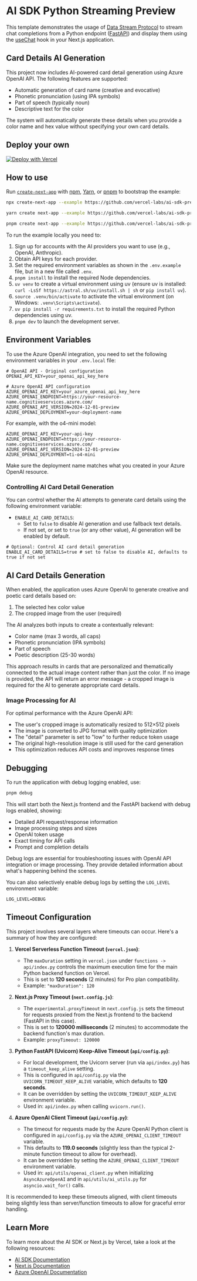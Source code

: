 # AI SDK Python Streaming Preview

This template demonstrates the usage of [Data Stream Protocol](https://sdk.vercel.ai/docs/ai-sdk-ui/stream-protocol#data-stream-protocol) to stream chat completions from a Python endpoint ([FastAPI](https://fastapi.tiangolo.com)) and display them using the [useChat](https://sdk.vercel.ai/docs/ai-sdk-ui/chatbot#chatbot) hook in your Next.js application.

## Card Details AI Generation

This project now includes AI-powered card detail generation using Azure OpenAI API. The following features are supported:

- Automatic generation of card name (creative and evocative)
- Phonetic pronunciation (using IPA symbols)
- Part of speech (typically noun)
- Descriptive text for the color

The system will automatically generate these details when you provide a color name and hex value without specifying your own card details.

## Deploy your own

[![Deploy with Vercel](https://vercel.com/button)](https://vercel.com/new/clone?repository-url=https%3A%2F%2Fgithub.com%2Fvercel-labs%2Fai-sdk-preview-python-streaming&env=OPENAI_API_KEY&envDescription=API%20keys%20needed%20for%20application&envLink=https%3A%2F%2Fgithub.com%2Fvercel-labs%2Fai-sdk-preview-python-streaming%2Fblob%2Fmain%2F.env.example)

## How to use

Run [`create-next-app`](https://github.com/vercel/next.js/tree/canary/packages/create-next-app) with [npm](https://docs.npmjs.com/cli/init), [Yarn](https://yarnpkg.com/lang/en/docs/cli/create/), or [pnpm](https://pnpm.io) to bootstrap the example:

```bash
npx create-next-app --example https://github.com/vercel-labs/ai-sdk-preview-python-streaming ai-sdk-preview-python-streaming-example
```

```bash
yarn create next-app --example https://github.com/vercel-labs/ai-sdk-preview-python-streaming ai-sdk-preview-python-streaming-example
```

```bash
pnpm create next-app --example https://github.com/vercel-labs/ai-sdk-preview-python-streaming ai-sdk-preview-python-streaming-example
```

To run the example locally you need to:

1. Sign up for accounts with the AI providers you want to use (e.g., OpenAI, Anthropic).
2. Obtain API keys for each provider.
3. Set the required environment variables as shown in the `.env.example` file, but in a new file called `.env`.
4. `pnpm install` to install the required Node dependencies.
5. `uv venv` to create a virtual environment using uv (ensure uv is installed: `curl -LsSf https://astral.sh/uv/install.sh | sh` or `pip install uv`).
6. `source .venv/bin/activate` to activate the virtual environment (on Windows: `.venv\Scripts\activate`).
7. `uv pip install -r requirements.txt` to install the required Python dependencies using uv.
8. `pnpm dev` to launch the development server.

## Environment Variables

To use the Azure OpenAI integration, you need to set the following environment variables in your `.env.local` file:

```
# OpenAI API - Original configuration
OPENAI_API_KEY=your_openai_api_key_here

# Azure OpenAI API configuration
AZURE_OPENAI_API_KEY=your_azure_openai_api_key_here
AZURE_OPENAI_ENDPOINT=https://your-resource-name.cognitiveservices.azure.com/
AZURE_OPENAI_API_VERSION=2024-12-01-preview
AZURE_OPENAI_DEPLOYMENT=your-deployment-name
```

For example, with the o4-mini model:
```
AZURE_OPENAI_API_KEY=your-api-key
AZURE_OPENAI_ENDPOINT=https://your-resource-name.cognitiveservices.azure.com/
AZURE_OPENAI_API_VERSION=2024-12-01-preview
AZURE_OPENAI_DEPLOYMENT=ti-o4-mini
```

Make sure the deployment name matches what you created in your Azure OpenAI resource.

### Controlling AI Card Detail Generation

You can control whether the AI attempts to generate card details using the following environment variable:

- `ENABLE_AI_CARD_DETAILS`: 
    - Set to `false` to disable AI generation and use fallback text details.
    - If not set, or set to `true` (or any other value), AI generation will be enabled by default.

```env
# Optional: Control AI card detail generation
ENABLE_AI_CARD_DETAILS=true # set to false to disable AI, defaults to true if not set
```

## AI Card Details Generation

When enabled, the application uses Azure OpenAI to generate creative and poetic card details based on:

1. The selected hex color value
2. The cropped image from the user (required)

The AI analyzes both inputs to create a contextually relevant:
- Color name (max 3 words, all caps)
- Phonetic pronunciation (IPA symbols)
- Part of speech
- Poetic description (25-30 words)

This approach results in cards that are personalized and thematically connected to the actual image content rather than just the color. If no image is provided, the API will return an error message - a cropped image is required for the AI to generate appropriate card details.

### Image Processing for AI

For optimal performance with the Azure OpenAI API:
- The user's cropped image is automatically resized to 512×512 pixels
- The image is converted to JPG format with quality optimization
- The "detail" parameter is set to "low" to further reduce token usage
- The original high-resolution image is still used for the card generation
- This optimization reduces API costs and improves response times

## Debugging

To run the application with debug logging enabled, use:

```bash
pnpm debug
```

This will start both the Next.js frontend and the FastAPI backend with debug logs enabled, showing:

- Detailed API request/response information
- Image processing steps and sizes
- OpenAI token usage
- Exact timing for API calls
- Prompt and completion details

Debug logs are essential for troubleshooting issues with OpenAI API integration or image processing. They provide detailed information about what's happening behind the scenes.

You can also selectively enable debug logs by setting the `LOG_LEVEL` environment variable:

```env
LOG_LEVEL=DEBUG
```

## Timeout Configuration

This project involves several layers where timeouts can occur. Here's a summary of how they are configured:

1.  **Vercel Serverless Function Timeout (`vercel.json`)**:
    *   The `maxDuration` setting in `vercel.json` under `functions -> api/index.py` controls the maximum execution time for the main Python backend function on Vercel.
    *   This is set to **120 seconds** (2 minutes) for Pro plan compatibility.
    *   Example: `"maxDuration": 120`

2.  **Next.js Proxy Timeout (`next.config.js`)**:
    *   The `experimental.proxyTimeout` in `next.config.js` sets the timeout for requests proxied from the Next.js frontend to the backend (FastAPI in this case).
    *   This is set to **120000 milliseconds** (2 minutes) to accommodate the backend function's max duration.
    *   Example: `proxyTimeout: 120000`

3.  **Python FastAPI (Uvicorn) Keep-Alive Timeout (`api/config.py`)**:
    *   For local development, the Uvicorn server (run via `api/index.py`) has a `timeout_keep_alive` setting.
    *   This is configured in `api/config.py` via the `UVICORN_TIMEOUT_KEEP_ALIVE` variable, which defaults to **120 seconds**.
    *   It can be overridden by setting the `UVICORN_TIMEOUT_KEEP_ALIVE` environment variable.
    *   Used in: `api/index.py` when calling `uvicorn.run()`.

4.  **Azure OpenAI Client Timeout (`api/config.py`)**:
    *   The timeout for requests made by the Azure OpenAI Python client is configured in `api/config.py` via the `AZURE_OPENAI_CLIENT_TIMEOUT` variable.
    *   This defaults to **119.0 seconds** (slightly less than the typical 2-minute function timeout to allow for overhead).
    *   It can be overridden by setting the `AZURE_OPENAI_CLIENT_TIMEOUT` environment variable.
    *   Used in: `api/utils/openai_client.py` when initializing `AsyncAzureOpenAI` and in `api/utils/ai_utils.py` for `asyncio.wait_for()` calls.

It is recommended to keep these timeouts aligned, with client timeouts being slightly less than server/function timeouts to allow for graceful error handling.

## Learn More

To learn more about the AI SDK or Next.js by Vercel, take a look at the following resources:

- [AI SDK Documentation](https://sdk.vercel.ai/docs)
- [Next.js Documentation](https://nextjs.org/docs)
- [Azure OpenAI Documentation](https://learn.microsoft.com/en-us/azure/ai-services/openai/)
